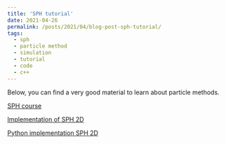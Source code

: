```yaml
---
title: 'SPH tutorial'
date: 2021-04-26
permalink: /posts/2021/04/blog-post-sph-tutorial/
tags:
  - sph
  - particle method
  - simulation
  - tutorial
  - code
  - c++
---
```


Below, you can find a very good material to learn about particle methods.

<a href="https://interactivecomputergraphics.github.io/SPH-Tutorial" target="_blank">SPH course</a>

<a href="https://lucasschuermann.com/writing/implementing-sph-in-2d" target="_blank">Implementation of SPH 2D</a>

<a href="https://www.youtube.com/watch?v=-0m05gzk8nk" target="_blank">Python implementation SPH 2D</a>
